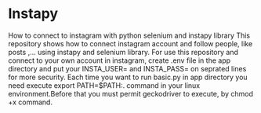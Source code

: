 # Instapy
How to connect to instagram with python selenium and instapy library
This repository shows how to connect instagram account and follow people, like posts ,... using instapy and selenium library.
For use this repository and connect to your own account in instagram, create .env file in the app directory and put your INSTA_USER=<your username> and INSTA_PASS=<your password> on seprated lines for more security.
Each time you want to run basic.py in app directory you need execute export PATH=$PATH:. command in your linux environment.Before that you must permit geckodriver to execute, by chmod +x command.
